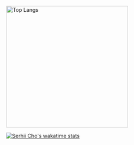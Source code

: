 <a href="https://serhii.io" target="_blank">
  <p>
    <img src="https://github-readme-stats.vercel.app/api/top-langs/?username=SerhiiCho&langs_count=5"
        alt="Top Langs"
        width="330"
    >
  </p>
</a>

<p>
  <a href="https://wakatime.com/@SerhiiCho" target="_blank">
    <img src="https://github-readme-stats.vercel.app/api/wakatime?username=SerhiiCho&layout=compact" alt="Serhii Cho&#39;s wakatime stats">
  </a>
</p>

